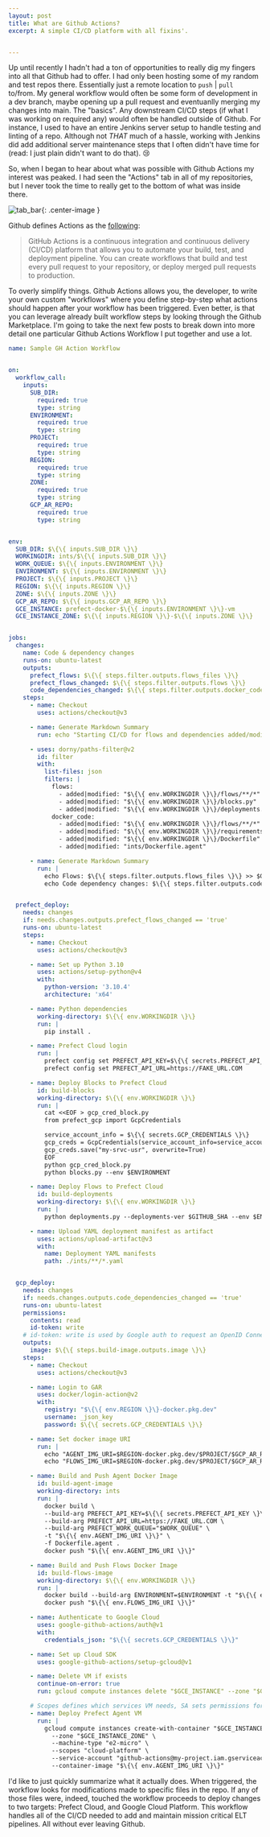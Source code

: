 ```yaml
---
layout: post
title: What are Github Actions?
excerpt: A simple CI/CD platform with all fixins'.


---
```


Up until recently I hadn't had a ton of opportunities to really dig my fingers into all that Github had to offer. I had
only been hosting some of my random and test repos there. Essentially just a remote location to `push` | `pull` to/from.
My general workflow would often be some form of development in a dev branch, maybe opening up a pull request and eventuanlly merging my changes into main.
The "basics". Any downstream CI/CD steps (if what I was working on required any) would often be handled outside of Github. For instance,
I used to have an entire Jenkins server setup to handle testing and linting of a repo. Although not *THAT* much of a hassle,
working with Jenkins did add additional server maintenance steps that I often didn't have time for (read: I just plain didn't want to do that). :cry:

So, when I began to hear about what was possible with Github Actions my interest was peaked. I had seen the "Actions" tab in all of my repositories,
but I never took the time to really get to the bottom of what was inside there.

![tab_bar]({{site.url}}/public/gh_actions/tabbar.png){: .center-image }

Github defines Actions as the [following](https://docs.github.com/en/actions/learn-github-actions/understanding-github-actions):

> GitHub Actions is a continuous integration and continuous delivery (CI/CD) platform that allows you to automate your build, test, and deployment pipeline. You can create workflows that build and test every pull request to your repository, or deploy merged pull requests to production.

To overly simplify things. Github Actions allows you, the developer, to write your own custom "workflows" where you define step-by-step what actions should
happen after your workflow has been triggered. Even better, is that you can leverage already built workflow steps by looking through the
Github Marketplace. I'm going to take the next few posts to break down into more detail one particular Github Actions Workflow I put together and use a lot.

```yaml
name: Sample GH Action Workflow


on:
  workflow_call:
    inputs:
      SUB_DIR:
        required: true
        type: string
      ENVIRONMENT:
        required: true
        type: string
      PROJECT:
        required: true
        type: string
      REGION:
        required: true
        type: string
      ZONE:
        required: true
        type: string
      GCP_AR_REPO:
        required: true
        type: string


env:
  SUB_DIR: $\{\{ inputs.SUB_DIR \}\}
  WORKINGDIR: ints/$\{\{ inputs.SUB_DIR \}\}
  WORK_QUEUE: $\{\{ inputs.ENVIRONMENT \}\}
  ENVIRONMENT: $\{\{ inputs.ENVIRONMENT \}\}
  PROJECT: $\{\{ inputs.PROJECT \}\}
  REGION: $\{\{ inputs.REGION \}\}
  ZONE: $\{\{ inputs.ZONE \}\}
  GCP_AR_REPO: $\{\{ inputs.GCP_AR_REPO \}\}
  GCE_INSTANCE: prefect-docker-$\{\{ inputs.ENVIRONMENT \}\}-vm
  GCE_INSTANCE_ZONE: $\{\{ inputs.REGION \}\}-$\{\{ inputs.ZONE \}\}


jobs:
  changes:
    name: Code & dependency changes
    runs-on: ubuntu-latest
    outputs:
      prefect_flows: $\{\{ steps.filter.outputs.flows_files \}\}
      prefect_flows_changed: $\{\{ steps.filter.outputs.flows \}\}
      code_dependencies_changed: $\{\{ steps.filter.outputs.docker_code \}\}
    steps:
      - name: Checkout
        uses: actions/checkout@v3

      - name: Generate Markdown Summary
        run: echo "Starting CI/CD for flows and dependencies added/modified with commit $GITHUB_SHA" >> $GITHUB_STEP_SUMMARY

      - uses: dorny/paths-filter@v2
        id: filter
        with:
          list-files: json
          filters: |
            flows:
              - added|modified: "$\{\{ env.WORKINGDIR \}\}/flows/**/*"
              - added|modified: "$\{\{ env.WORKINGDIR \}\}/blocks.py"
              - added|modified: "$\{\{ env.WORKINGDIR \}\}/deployments.py"
            docker_code:
              - added|modified: "$\{\{ env.WORKINGDIR \}\}/flows/**/*"
              - added|modified: "$\{\{ env.WORKINGDIR \}\}/requirements.txt"
              - added|modified: "$\{\{ env.WORKINGDIR \}\}/Dockerfile"
              - added|modified: "ints/Dockerfile.agent"

      - name: Generate Markdown Summary
        run: |
          echo Flows: $\{\{ steps.filter.outputs.flows_files \}\} >> $GITHUB_STEP_SUMMARY
          echo Code dependency changes: $\{\{ steps.filter.outputs.code_files \}\} >> $GITHUB_STEP_SUMMARY


  prefect_deploy:
    needs: changes
    if: needs.changes.outputs.prefect_flows_changed == 'true'
    runs-on: ubuntu-latest
    steps:
      - name: Checkout
        uses: actions/checkout@v3

      - name: Set up Python 3.10
        uses: actions/setup-python@v4
        with:
          python-version: '3.10.4'
          architecture: 'x64'

      - name: Python dependencies
        working-directory: $\{\{ env.WORKINGDIR \}\}
        run: |
          pip install .

      - name: Prefect Cloud login
        run: |
          prefect config set PREFECT_API_KEY=$\{\{ secrets.PREFECT_API_KEY \}\}
          prefect config set PREFECT_API_URL=https://FAKE_URL.COM

      - name: Deploy Blocks to Prefect Cloud
        id: build-blocks
        working-directory: $\{\{ env.WORKINGDIR \}\}
        run: |
          cat <<EOF > gcp_cred_block.py
          from prefect_gcp import GcpCredentials

          service_account_info = $\{\{ secrets.GCP_CREDENTIALS \}\}
          gcp_creds = GcpCredentials(service_account_info=service_account_info)
          gcp_creds.save("my-srvc-usr", overwrite=True)
          EOF
          python gcp_cred_block.py
          python blocks.py --env $ENVIRONMENT

      - name: Deploy Flows to Prefect Cloud
        id: build-deployments
        working-directory: $\{\{ env.WORKINGDIR \}\}
        run: |
          python deployments.py --deployments-ver $GITHUB_SHA --env $ENVIRONMENT

      - name: Upload YAML deployment manifest as artifact
        uses: actions/upload-artifact@v3
        with:
          name: Deployment YAML manifests
          path: ./ints/**/*.yaml


  gcp_deploy:
    needs: changes
    if: needs.changes.outputs.code_dependencies_changed == 'true'
    runs-on: ubuntu-latest
    permissions:
      contents: read
      id-token: write
    # id-token: write is used by Google auth to request an OpenID Connect JWT Token https://docs.github.com/en/actions/deployment/security-hardening-your-deployments/about-security-hardening-with-openid-connect#adding-permissions-settings
    outputs:
      image: $\{\{ steps.build-image.outputs.image \}\}
    steps:
      - name: Checkout
        uses: actions/checkout@v3

      - name: Login to GAR
        uses: docker/login-action@v2
        with:
          registry: "$\{\{ env.REGION \}\}-docker.pkg.dev"
          username: _json_key
          password: $\{\{ secrets.GCP_CREDENTIALS \}\}

      - name: Set docker image URI
        run: |
          echo "AGENT_IMG_URI=$REGION-docker.pkg.dev/$PROJECT/$GCP_AR_REPO/my-project-prefect-agent-$ENVIRONMENT:latest" >> $GITHUB_ENV
          echo "FLOWS_IMG_URI=$REGION-docker.pkg.dev/$PROJECT/$GCP_AR_REPO/$SUB_DIR-flows-$ENVIRONMENT:latest" >> $GITHUB_ENV

      - name: Build and Push Agent Docker Image
        id: build-agent-image
        working-directory: ints
        run: |
          docker build \
          --build-arg PREFECT_API_KEY=$\{\{ secrets.PREFECT_API_KEY \}\} \
          --build-arg PREFECT_API_URL=https://FAKE_URL.COM \
          --build-arg PREFECT_WORK_QUEUE="$WORK_QUEUE" \
          -t "$\{\{ env.AGENT_IMG_URI \}\}" \
          -f Dockerfile.agent .
          docker push "$\{\{ env.AGENT_IMG_URI \}\}"

      - name: Build and Push Flows Docker Image
        id: build-flows-image
        working-directory: $\{\{ env.WORKINGDIR \}\}
        run: |
          docker build --build-arg ENVIRONMENT=$ENVIRONMENT -t "$\{\{ env.FLOWS_IMG_URI \}\}" .
          docker push "$\{\{ env.FLOWS_IMG_URI \}\}"

      - name: Authenticate to Google Cloud
        uses: google-github-actions/auth@v1
        with:
          credentials_json: "$\{\{ secrets.GCP_CREDENTIALS \}\}"

      - name: Set up Cloud SDK
        uses: google-github-actions/setup-gcloud@v1

      - name: Delete VM if exists
        continue-on-error: true
        run: gcloud compute instances delete "$GCE_INSTANCE" --zone "$GCE_INSTANCE_ZONE" --quiet

      # Scopes defines which services VM needs, SA sets permissions for those
      - name: Deploy Prefect Agent VM
        run: |
          gcloud compute instances create-with-container "$GCE_INSTANCE" \
            --zone "$GCE_INSTANCE_ZONE" \
            --machine-type "e2-micro" \
            --scopes "cloud-platform" \
            --service-account "github-actions@my-project.iam.gserviceaccount.com" \
            --container-image "$\{\{ env.AGENT_IMG_URI \}\}"
```

I'd like to just quickly summarize what it actually does. When triggered, the workflow looks for modifications made to specific files in the repo.
If any of those files were, indeed, touched the workflow proceeds to deploy changes to two targets: Prefect Cloud, and Google Cloud Platform.
This workflow handles all of the CI/CD needed to add and maintain mission critical ELT pipelines. All without ever leaving Github.
